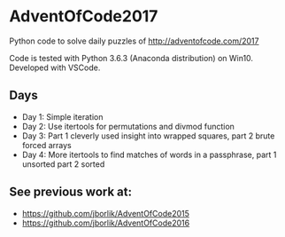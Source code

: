 # AdventOfCode2017
Python code to solve daily puzzles of http://adventofcode.com/2017

Code is tested with Python 3.6.3 (Anaconda distribution) on Win10.  Developed with VSCode.

## Days
* Day 1:  Simple iteration
* Day 2:  Use itertools for permutations and divmod function
* Day 3:  Part 1 cleverly used insight into wrapped squares, part 2 brute forced arrays
* Day 4:  More itertools to find matches of words in a passphrase, part 1 unsorted part 2 sorted


## See previous work at:
* https://github.com/jborlik/AdventOfCode2015
* https://github.com/jborlik/AdventOfCode2016
